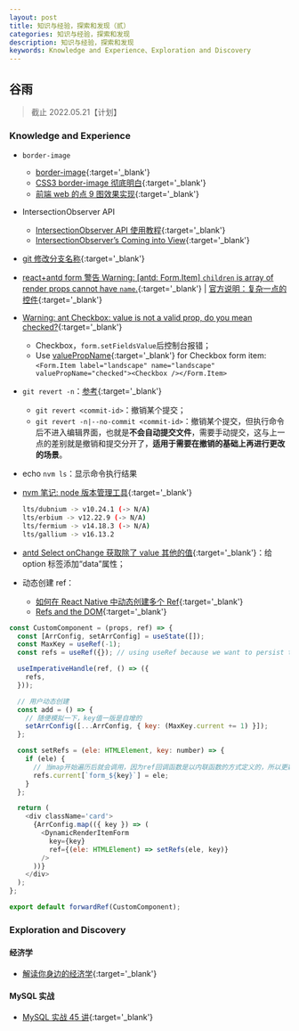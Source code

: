 ```yaml
---
layout: post
title: 知识与经验，探索和发现（贰）
categories: 知识与经验，探索和发现
description: 知识与经验，探索和发现
keywords: Knowledge and Experience、Exploration and Discovery
---
```


<!-- 二十四个节气:立春、雨水、惊蛰、春分、清明、谷雨、立夏、小满、芒种、夏至、小暑、大暑、立秋、处暑、白露、秋分、寒露、霜降、立冬、小雪、大雪、冬至、小寒、大寒。 -->

## 谷雨

> 截止 2022.05.21【计划】

### Knowledge and Experience

- `border-image`
  - [border-image](https://css-tricks.com/almanac/properties/b/border-image/){:target='\_blank'}
  - [CSS3 border-image 彻底明白](https://segmentfault.com/a/1190000010969367){:target='\_blank'}
  - [前端 web 的点 9 图效果实现](https://www.jianshu.com/p/fee55621cd3b){:target='\_blank'}
- IntersectionObserver API
  - [IntersectionObserver API 使用教程](https://www.ruanyifeng.com/blog/2016/11/intersectionobserver_api.html){:target='\_blank'}
  - [IntersectionObserver’s Coming into View](https://developers.google.com/web/updates/2016/04/intersectionobserver){:target='\_blank'}
- [git 修改分支名称](https://www.cnblogs.com/xyarch/p/15683279.html){:target='\_blank'}
- [react+antd form 警告 Warning: [antd: Form.Item] `children` is array of render props cannot have `name`.](https://blog.csdn.net/feinifi/article/details/107337618){:target='\_blank'} &#124; [官方说明：复杂一点的控件](https://ant.design/components/form-cn/#components-form-demo-complex-form-control){:target='\_blank'}
- [Warning: ant Checkbox: value is not a valid prop, do you mean checked?](https://stackoverflow.com/questions/66631801/warning-ant-checkbox-value-is-not-a-valid-prop-do-you-mean-checked){:target='\_blank'}
  - Checkbox，`form.setFieldsValue`后控制台报错；
  - Use [valuePropName](https://ant.design/components/form-cn/#API){:target='\_blank'} for Checkbox form item: `<Form.Item label="landscape" name="landscape" valuePropName="checked"><Checkbox /></Form.Item>`
- `git revert -n`：[参考](https://git-scm.com/docs/git-revert){:target='\_blank'}

  - `git revert <commit-id>`：撤销某个提交；
  - `git revert -n|--no-commit <commit-id>`：撤销某个提交，但执行命令后不进入编辑界面，也就是**不会自动提交文件**，需要手动提交，这与上一点的差别就是撤销和提交分开了，**适用于需要在撤销的基础上再进行更改的场景**。

- echo `nvm ls`：显示命令执行结果
- [nvm 笔记: node 版本管理工具](https://d.cellmean.com/p/59067c621850){:target='\_blank'}

  ```sh
  lts/dubnium -> v10.24.1 (-> N/A)
  lts/erbium -> v12.22.9 (-> N/A)
  lts/fermium -> v14.18.3 (-> N/A)
  lts/gallium -> v16.13.2
  ```

- [antd Select onChange 获取除了 value 其他的值](https://blog.csdn.net/weixin_41718879/article/details/120343083){:target='\_blank'}：给 option 标签添加“data”属性；
- 动态创建 ref：
  - [如何在 React Native 中动态创建多个 Ref](https://cloud.tencent.com/developer/ask/sof/265314){:target='\_blank'}
  - [Refs and the DOM](https://zh-hans.reactjs.org/docs/refs-and-the-dom.html#gatsby-focus-wrapper){:target='\_blank'}

```js
const CustomComponent = (props, ref) => {
  const [ArrConfig, setArrConfig] = useState([]);
  const MaxKey = useRef(-1);
  const refs = useRef({}); // using useRef because we want to persist the values when component re-renders

  useImperativeHandle(ref, () => ({
    refs,
  }));

  // 用户动态创建
  const add = () => {
    // 随便模拟一下，key值一版是自增的
    setArrConfig([...ArrConfig, { key: (MaxKey.current += 1) }]);
  };

  const setRefs = (ele: HTMLElement, key: number) => {
    if (ele) {
      // 当map开始遍历后就会调用，因为ref回调函数是以内联函数的方式定义的，所以更新过程中会执行两次。一次参数是null，一次是dom元素，所以需要if判断
      refs.current[`form_${key}`] = ele;
    }
  };

  return (
    <div className='card'>
      {ArrConfig.map(({ key }) => (
        <DynamicRenderItemForm
          key={key}
          ref={(ele: HTMLElement) => setRefs(ele, key)}
        />
      ))}
    </div>
  );
};

export default forwardRef(CustomComponent);
```

### Exploration and Discovery

#### 经济学

- [解读你身边的经济学](https://kaiwu.lagou.com/course/courseInfo.htm?courseId=987){:target='\_blank'}

#### MySQL 实战

- [MySQL 实战 45 讲](https://time.geekbang.org/column/intro/100020801?tab=intro){:target='\_blank'}
